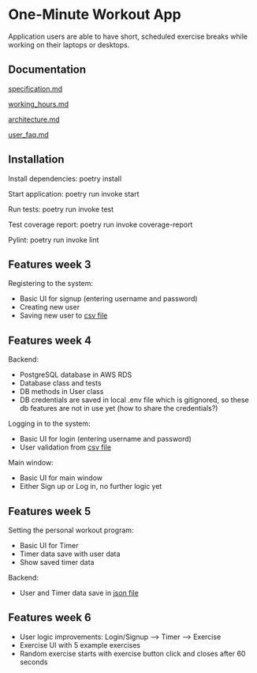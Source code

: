 # One-Minute Workout App

Application users are able to have short, scheduled exercise breaks while working on their laptops or desktops.

## Documentation

[specification.md](https://github.com/KooEeVee/ot_harjoitustyo/blob/main/one-minute-workout/documentation/specification.md)

[working_hours.md](https://github.com/KooEeVee/ot_harjoitustyo/blob/main/one-minute-workout/documentation/working_hours.md)

[architecture.md](https://github.com/KooEeVee/ot_harjoitustyo/blob/main/one-minute-workout/documentation/architecture.md)

[user_faq.md](https://github.com/KooEeVee/ot_harjoitustyo/blob/main/one-minute-workout/documentation/user_faq.md)

## Installation

Install dependencies: poetry install

Start application: poetry run invoke start

Run tests: poetry run invoke test

Test coverage report: poetry run invoke coverage-report

Pylint: poetry run invoke lint

## Features week 3

Registering to the system:

- Basic UI for signup (entering username and password)
- Creating new user
- Saving new user to [csv file](https://github.com/KooEeVee/ot_harjoitustyo/blob/main/one-minute-workout/src/users.csv)

## Features week 4

Backend:

- PostgreSQL database in AWS RDS
- Database class and tests
- DB methods in User class
- DB credentials are saved in local .env file which is gitignored, so these db features are not in use yet (how to share the credentials?)

Logging in to the system:

- Basic UI for login (entering username and password)
- User validation from [csv file](https://github.com/KooEeVee/ot_harjoitustyo/blob/main/one-minute-workout/src/users.csv)

Main window:

- Basic UI for main window
- Either Sign up or Log in, no further logic yet

## Features week 5

Setting the personal workout program:

- Basic UI for Timer
- Timer data save with user data
- Show saved timer data

Backend:

- User and Timer data save in [json file](https://github.com/KooEeVee/ot_harjoitustyo/blob/main/one-minute-workout/src/users.json)

## Features week 6

- User logic improvements: Login/Signup --> Timer --> Exercise
- Exercise UI with 5 example exercises
- Random exercise starts with exercise button click and closes after 60 seconds



